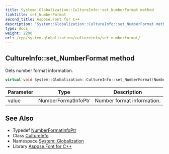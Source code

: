 ```yaml
---
title: System::Globalization::CultureInfo::set_NumberFormat method
linktitle: set_NumberFormat
second_title: Aspose.Font for C++
description: 'System::Globalization::CultureInfo::set_NumberFormat method. Gets number format information in C++.'
type: docs
weight: 2200
url: /cpp/system.globalization/cultureinfo/set_numberformat/
---
```

## CultureInfo::set_NumberFormat method


Gets number format information.

```cpp
virtual void System::Globalization::CultureInfo::set_NumberFormat(NumberFormatInfoPtr value)
```


| Parameter | Type | Description |
| --- | --- | --- |
| value | NumberFormatInfoPtr | Number format information. |

## See Also

* Typedef [NumberFormatInfoPtr](../../numberformatinfoptr/)
* Class [CultureInfo](../)
* Namespace [System::Globalization](../../)
* Library [Aspose.Font for C++](../../../)
